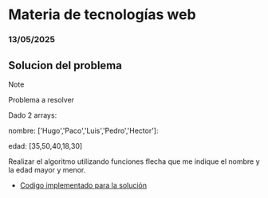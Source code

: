 # Materia de tecnologías web
### 13/05/2025

## Solucion del problema

>[!Note]
>Problema a resolver
>
>Dado 2 arrays:
>
>nombre: ['Hugo','Paco','Luis','Pedro','Hector']:
>
>edad: [35,50,40,18,30]
>
>Realizar el algoritmo utilizando funciones flecha que me indique el nombre y la edad mayor y menor.

* [Codigo implementado para la solución](solucion.ts)
